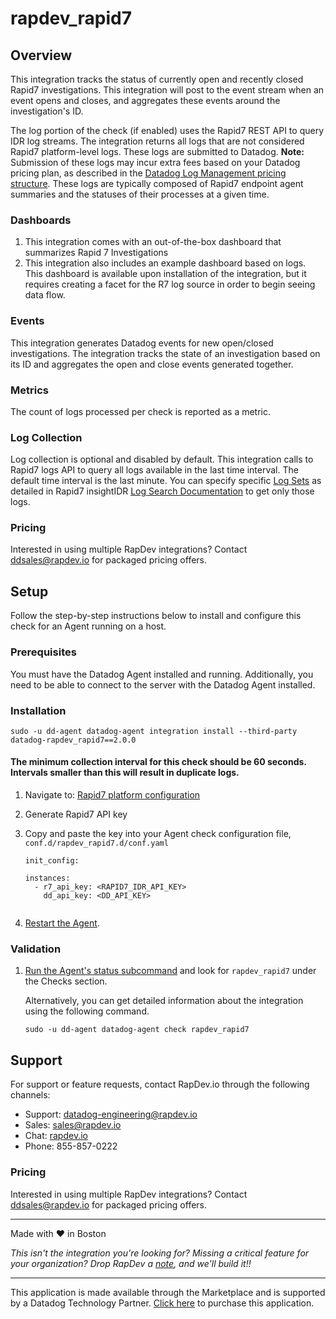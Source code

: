 # rapdev_rapid7

## Overview
This integration tracks the status of currently open and recently closed Rapid7 investigations. This integration will post to the event stream when an event opens and closes, and aggregates these events around the investigation's ID.

The log portion of the check (if enabled) uses the Rapid7 REST API to query IDR log streams. The integration returns all logs that are not considered Rapid7 platform-level logs. These logs are submitted to Datadog. **Note:** Submission of these logs may incur extra fees based on your Datadog pricing plan, as described in the [Datadog Log Management pricing structure](https://www.datadoghq.com/pricing/?product=log-management#log-management). These logs are typically composed of Rapid7 endpoint agent summaries and the statuses of their processes at a given time. 

### Dashboards
1. This integration comes with an out-of-the-box dashboard that summarizes Rapid 7 Investigations
2. This integration also includes an example dashboard based on logs. This dashboard is available upon installation of the integration, but it requires creating a facet for the R7 log source in order to begin seeing data flow.

### Events
This integration generates Datadog events for new open/closed investigations. The integration tracks the state of an investigation based on its ID and aggregates the open and close events generated together.

### Metrics
The count of logs processed per check is reported as a metric.

### Log Collection
Log collection is optional and disabled by default.
This integration calls to Rapid7 logs API to query all logs available in the last time interval. The default time interval is the last minute. You can specify specific [Log Sets][5] as detailed in Rapid7 insightIDR [Log Search Documentation][6] to get only those logs.

### Pricing
Interested in using multiple RapDev integrations? Contact [ddsales@rapdev.io](mailto:ddsales@rapdev.io) for packaged pricing offers.

## Setup
Follow the step-by-step instructions below to install and configure this check for an Agent running on a host. 

### Prerequisites
You must have the Datadog Agent installed and running. Additionally, you need to be able to connect to the server with the Datadog Agent installed.


### Installation
```
sudo -u dd-agent datadog-agent integration install --third-party datadog-rapdev_rapid7==2.0.0
```

#### The minimum collection interval for this check should be 60 seconds. Intervals smaller than this will result in duplicate logs.
1. Navigate to:  [Rapid7 platform configuration][1]
2. Generate Rapid7 API key
3. Copy and paste the key into your Agent check configuration file, `conf.d/rapdev_rapid7.d/conf.yaml`

    ```
    init_config:
    
    instances:
      - r7_api_key: <RAPID7_IDR_API_KEY>                         
        dd_api_key: <DD_API_KEY>                               
        
    ``` 

4. [Restart the Agent][2].

### Validation
1. [Run the Agent's status subcommand][3] and look for `rapdev_rapid7` under the Checks section.

    Alternatively, you can get detailed information about the integration using the following command.
    
    ```
    sudo -u dd-agent datadog-agent check rapdev_rapid7
    ```

## Support
For support or feature requests, contact RapDev.io through the following channels:

- Support: datadog-engineering@rapdev.io
- Sales: sales@rapdev.io
- Chat: [rapdev.io](https://www.rapdev.io/#Get-in-touch)
- Phone: 855-857-0222

### Pricing
Interested in using multiple RapDev integrations? Contact [ddsales@rapdev.io](mailto:ddsales@rapdev.io) for packaged pricing offers.

---
Made with ❤️ in Boston

*This isn't the integration you're looking for? Missing a critical feature for your organization? Drop RapDev a [note](mailto:datadog-engineering@rapdev.io), and we'll build it!!*

---
This application is made available through the Marketplace and is supported by a Datadog Technology Partner. [Click here][4] to purchase this application.

[1]: https://insight.rapid7.com/platform#/apiKeyManagement/organization
[2]: https://docs.datadoghq.com/agent/guide/agent-commands/#start-stop-and-restart-the-agent
[3]: https://docs.datadoghq.com/agent/guide/agent-commands/#agent-status-and-information
[4]: https://app.datadoghq.com/marketplace/app/rapdev-rapid7/pricing
[5]: https://us.idr.insight.rapid7.com/op/D8A1412BEA86A11F15E5#/search
[6]: https://docs.rapid7.com/insightidr/log-search/
